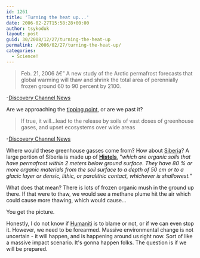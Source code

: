 ```yaml
---
id: 1261
title: 'Turning the heat up...'
date: 2006-02-27T15:58:28+00:00
author: tsykoduk
layout: post
guid: 30/2008/12/27/turning-the-heat-up
permalink: /2006/02/27/turning-the-heat-up/
categories:
  - Science!
---
```

<blockquote>Feb. 21, 2006 â€” A new study of the Arctic permafrost forecasts that global warming will thaw and shrink the total area of perennially frozen ground 60 to 90 percent by 2100.</blockquote>
-<a href="http://dsc.discovery.com/news/briefs/20060220/permafrost_pla.html?source=rss">Discovery Channel News</a>

Are we approaching the <a href="http://en.wikipedia.org/wiki/Tipping_point">tipping point</a>, or are we past it?
<blockquote>If true, it will...lead to the release by soils of vast doses of greenhouse gases, and upset ecosystems over wide areas</blockquote>
-<a href="http://dsc.discovery.com/news/briefs/20060220/permafrost_pla.html?source=rss">Discovery Channel News</a>

<p>Where would these greenhouse gasses come from? How about <a href="http://en.wikipedia.org/wiki/Siberia#Geography_and_geology">Siberia</a>? A large portion of Siberia is made up of <a href="http://en.wikipedia.org/wiki/Histels"><strong>Histels</strong></a>, "<em>which are  organic soils that have permafrost within 2 meters below ground surface. They have 80 % or more organic materials from the soil surface to a depth of 50 cm or to a glacic layer or densic, lithic, or paralithic contact, whichever is shallowest.</em>"</p>


<p>What does that mean? There is lots of frozen organic mush in the ground up there. If that were to thaw, we would see a methane plume hit the air which could cause more thawing, which would cause...</p>


<p>You get the picture.</p>


<p>Honestly, I do not know if <a href="http://foreven.com/libdat/libdat/h/Humaniti.htm">Humaniti</a> is to blame or not, or if we can even stop it. However, we need to be forearmed. Massive environmental change is not uncertain - it will happen, and is happening around us right now. Sort of like a massive impact scenario. It's gonna happen folks. The question is if we will be prepared.</p>
